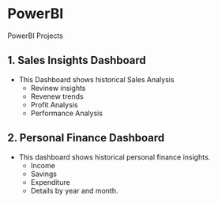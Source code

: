 # PowerBI
PowerBI Projects

## 1. Sales Insights Dashboard

- This Dashboard shows historical Sales Analysis
  - Revinew insights
  - Revenew trends
  - Profit Analysis
  - Performance Analysis


## 2. Personal Finance Dashboard

- This dashboard shows historical personal finance insights.
  - Income 
  - Savings
  - Expenditure
  - Details by year and month.
